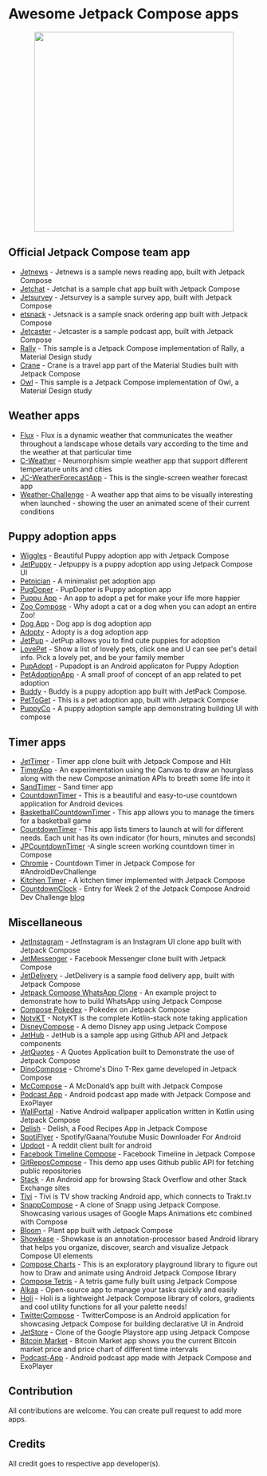 # Awesome Jetpack Compose apps
<p align="center">
  <img src="https://github.com/hadiyarajesh/awesome-compose/blob/main/assets/jetpack_compose_logo.png" width="400">
</p>

## Official Jetpack Compose team app
- [Jetnews](https://github.com/android/compose-samples/tree/master/JetNews) - Jetnews is a sample news reading app, built with Jetpack Compose
- [Jetchat](https://github.com/android/compose-samples/tree/master/Jetchat) - Jetchat is a sample chat app built with Jetpack Compose
- [Jetsurvey](https://github.com/android/compose-samples/tree/master/Jetsurvey) - Jetsurvey is a sample survey app, built with Jetpack Compose
- [etsnack](https://github.com/android/compose-samples/tree/master/Jetsnack) - Jetsnack is a sample snack ordering app built with Jetpack Compose
- [Jetcaster](https://github.com/android/compose-samples/tree/master/Jetcaster) - Jetcaster is a sample podcast app, built with Jetpack Compose
- [Rally](https://github.com/android/compose-samples/tree/master/Rally) - This sample is a Jetpack Compose implementation of Rally, a Material Design study
- [Crane](https://github.com/android/compose-samples/tree/master/Crane) - Crane is a travel app part of the Material Studies built with Jetpack Compose
- [Owl](https://github.com/android/compose-samples/tree/master/Owl) - This sample is a Jetpack Compose implementation of Owl, a Material Design study


## Weather apps
- [Flux](https://github.com/fidloo/flux) - Flux is a dynamic weather that communicates the weather throughout a landscape whose details vary according to the time and the weather at that particular time
- [C-Weather](https://github.com/Mercandj/android-dev-challenge-compose-4) - Neumorphism simple weather app that support different temperature units and cities
- [JC-WeatherForecastApp](https://github.com/wiyonoaten/ADC-JC-Wk4WeatherForecastApp) - This is the single-screen weather forecast app
- [Weather-Challenge](https://github.com/chris-horner/weather-challenge) - A weather app that aims to be visually interesting when launched - showing the user an animated scene of their current conditions


## Puppy adoption apps
- [Wiggles](https://github.com/Spikeysanju/Wiggles) - Beautiful Puppy adoption app with Jetpack Compose
- [JetPuppy](https://github.com/ericktijerou/jetpuppy) - Jetpuppy is a puppy adoption app using Jetpack Compose UI
- [Petnician](https://github.com/wajahatkarim3/Petnician) - A minimalist pet adoption app
- [PugDoper](https://github.com/ch8n/PugDoper-Compose-ADC-1) - PupDopter is Puppy adoption app
- [Puppu App](https://github.com/AbelTarazona/compose-challenge1) - An app to adopt a pet for make your life more happier
- [Zoo Compose](https://github.com/GuilhE/Zoo-Compose) - Why adopt a cat or a dog when you can adopt an entire Zoo!
- [Dog App](https://github.com/mohamedtamer0/AndroidDevChallengeComposeWeek1) - Dog app is dog adoption app
- [Adopty](https://github.com/2307vivek/Adopty) - Adopty is a dog adoption app
- [JetPup](https://github.com/V9vek/JetPup) - JetPup allows you to find cute puppies for adoption
- [LovePet](https://github.com/ellisonchan/LovePet) - Show a list of lovely pets, click one and U can see pet's detail info. Pick a lovely pet, and be your family member
- [PupAdopt](https://github.com/mjmanaog/adopt-a-pup) - Pupadopt is an Android applicaton for Puppy Adoption
- [PetAdoptionApp](https://github.com/emedinaa/compose-challenge-week1) - A small proof of concept of an app related to pet adoption
- [Buddy](https://github.com/KwabenBerko/Buddy) - Buddy is a puppy adoption app built with JetPack Compose.
- [PetToGet](https://github.com/OHoussein/PetToGet) - This is a pet adoption app, built with Jetpack Compose
- [PuppyCo](https://github.com/vipulasri/PuppyCo) - A puppy adoption sample app demonstrating building UI with compose


## Timer apps
- [JetTimer](https://github.com/ericktijerou/jettimer) - Timer app clone built with Jetpack Compose and Hilt
- [TimerApp](https://github.com/cmargonis/compose-countdown-challenge) - An experimentation using the Canvas to draw an hourglass along with the new Compose animation APIs to breath some life into it
- [SandTimer](https://github.com/mantas84/Sand-timer) - Sand timer app
- [CountdownTimer](https://github.com/PBK-B/Countdown-timer) - This is a beautiful and easy-to-use countdown application for Android devices
- [BasketballCountdownTimer](https://github.com/Bruno125/compose-challenge-week-2) - This app allows you to manage the timers for a basketball game
- [CountdownTimer](https://github.com/opatry/android-dev-challenge-compose-week2) - This app lists timers to launch at will for different needs. Each unit has its own indicator (for hours, minutes and seconds)
- [JPCountdownTimer](https://github.com/moriswala/jp-countdown-timer) -A single screen working countdown timer in Compose
- [Chromie](https://github.com/nezih94/chromie) - Countdown Timer in Jetpack Compose for #AndroidDevChallenge
- [Kitchen Timer](https://github.com/GuilhE/KitchenTimer) - A kitchen timer implemented with Jetpack Compose
- [CountdownClock](https://github.com/zsmb13/CountdownClock) - Entry for Week 2 of the Jetpack Compose Android Dev Challenge [blog](https://zsmb.co/compose-o-clock/)


## Miscellaneous
- [JetInstagram](https://github.com/vipulasri/JetInstagram) - JetInstagram is an Instagram UI clone app built with Jetpack Compose
- [JetMessenger](https://github.com/ashar-7/JetMessenger) - Facebook Messenger clone built with Jetpack Compose
- [JetDelivery](https://github.com/vipulasri/JetDelivery) - JetDelivery is a sample food delivery app, built with Jetpack Compose
- [Jetpack Compose WhatsApp Clone](https://github.com/MindorksOpenSource/Jetpack-Compose-WhatsApp-Clone) - An example project to demonstrate how to build WhatsApp using Jetpack Compose
- [Compose Pokedex](https://github.com/zsoltk/compose-pokedex) - Pokedex on Jetpack Compose
- [NotyKT](https://github.com/PatilShreyas/NotyKT) - NotyKT is the complete Kotlin-stack note taking application
- [DisneyCompose](https://github.com/skydoves/DisneyCompose) - A demo Disney app using Jetpack Compose
- [JetHub](https://github.com/TakuSemba/JetHub) - JetHub is a sample app using Github API and Jetpack components
- [JetQuotes](https://github.com/Spikeysanju/JetQuotes) - A Quotes Application built to Demonstrate the use of Jetpack Compose
- [DinoCompose](https://github.com/wajahatkarim3/DinoCompose) - Chrome's Dino T-Rex game developed in Jetpack Compose
- [McCompose](https://github.com/hitanshu-dhawan/McCompose) - A McDonald’s app built with Jetpack Compose
- [Podcast App](https://github.com/fabirt/podcast-app) - Android podcast app made with Jetpack Compose and ExoPlayer
- [WallPortal](https://github.com/zedlabs/WallPortal) - Native Android wallpaper application written in Kotlin using Jetpack Compose
- [Delish](https://github.com/Elbehiry/Delish) - Delish, a Food Recipes App in Jetpack Compose
- [SpotiFlyer](https://github.com/Shabinder/SpotiFlyer) - Spotify/Gaana/Youtube Music Downloader For Android
- [Updoot](https://github.com/adityam49/Updoot) - A reddit client built for android
- [Facebook Timeline Compose](https://github.com/ahmed7official/Facebook-Timeline-Compose-Android) - Facebook Timeline in Jetpack Compose
- [GitReposCompose](https://github.com/iambaljeet/GitReposCompose) - This demo app uses Github public API for fetching public repositories
- [Stack](https://github.com/tylerbwong/stack) - An Android app for browsing Stack Overflow and other Stack Exchange sites
- [Tivi](https://github.com/chrisbanes/tivi/) - Tivi is TV show tracking Android app, which connects to Trakt.tv
- [SnappCompose](https://github.com/Hessam-Emami/SnappCompose) - A clone of Snapp using Jetpack Compose. Showcasing various usages of Google Maps Animations etc combined with Compose
- [Bloom](https://github.com/AJIEKCX/ComposeChallenge) - Plant app built with Jetpack Compose
- [Showkase](https://github.com/airbnb/Showkase) - Showkase is an annotation-processor based Android library that helps you organize, discover, search and visualize Jetpack Compose UI elements
- [Compose Charts](https://github.com/tehras/charts) - This is an exploratory playground library to figure out how to Draw and animate using Android Jetpack Compose library
- [Compose Tetris](https://github.com/vitaviva/compose-tetris) - A tetris game fully built using Jetpack Compose
- [Alkaa](https://github.com/igorescodro/alkaa) - Open-source app to manage your tasks quickly and easily
- [Holi](https://github.com/PatilSiddhesh/Holi) - Holi is a lightweight Jetpack Compose library of colors, gradients and cool utility functions for all your palette needs!
- [TwitterCompose](https://github.com/iambaljeet/TwitterCompose) - TwitterCompose is an Android application for showcasing Jetpack Compose for building declarative UI in Android
- [JetStore](https://github.com/pushpalroy/jetstore) - Clone of the Google Playstore app using Jetpack Compose
- [Bitcoin Market](https://github.com/mertceyhan/bitcoin-market-android) - Bitcoin Market app shows you the current Bitcoin market price and price chart of different time intervals
- [Podcast-App](https://github.com/fabirt/podcast-app) - Android podcast app made with Jetpack Compose and ExoPlayer




## Contribution
All contributions are welcome. You can create pull request to add more apps.

## Credits
All credit goes to respective app developer(s).
